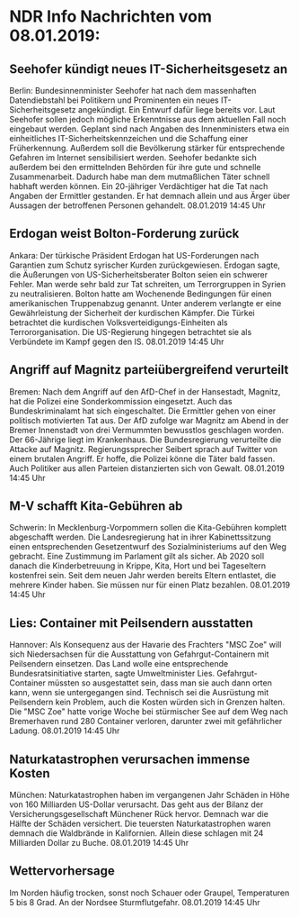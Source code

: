 # NDR Info Nachrichten vom 08.01.2019:


## Seehofer kündigt neues IT-Sicherheitsgesetz an
Berlin:	Bundesinnenminister Seehofer hat nach dem massenhaften Datendiebstahl bei Politikern und Prominenten ein neues IT-Sicherheitsgesetz angekündigt. Ein Entwurf dafür liege bereits vor. Laut Seehofer sollen jedoch mögliche Erkenntnisse aus dem aktuellen Fall noch eingebaut werden. Geplant sind nach Angaben des Innenministers etwa ein einheitliches IT-Sicherheitskennzeichen und die Schaffung einer Früherkennung. Außerdem soll die Bevölkerung stärker für entsprechende Gefahren im Internet sensibilisiert werden. Seehofer bedankte sich außerdem bei den ermittelnden Behörden für ihre gute und schnelle Zusammenarbeit. Dadurch habe man dem mutmaßlichen Täter schnell habhaft werden können. Ein 20-jähriger Verdächtiger hat die Tat nach Angaben der Ermittler gestanden. Er hat demnach allein und aus Ärger über Aussagen der betroffenen Personen gehandelt. 08.01.2019 14:45 Uhr 

## Erdogan weist Bolton-Forderung zurück
Ankara: Der türkische Präsident Erdogan hat US-Forderungen nach Garantien zum Schutz syrischer Kurden zurückgewiesen. Erdogan sagte, die Äußerungen von US-Sicherheitsberater Bolton seien ein schwerer Fehler. Man werde sehr bald zur Tat schreiten, um Terrorgruppen in Syrien zu neutralisieren. Bolton hatte am Wochenende Bedingungen für einen amerikanischen Truppenabzug genannt. Unter anderem verlangte er eine Gewährleistung der Sicherheit der kurdischen Kämpfer. Die Türkei betrachtet die kurdischen Volksverteidigungs-Einheiten als Terrororganisation. Die US-Regierung hingegen betrachtet sie als Verbündete im Kampf gegen den IS. 08.01.2019 14:45 Uhr 

## Angriff auf Magnitz parteiübergreifend verurteilt
Bremen: Nach dem Angriff auf den AfD-Chef in der Hansestadt, Magnitz, hat die Polizei eine Sonderkommission eingesetzt. Auch das Bundeskriminalamt hat sich eingeschaltet. Die Ermittler gehen von einer politisch motivierten Tat aus. Der AfD zufolge war Magnitz am Abend in der Bremer Innenstadt von drei Vermummten bewusstlos geschlagen worden. Der 66-Jährige liegt im Krankenhaus. Die Bundesregierung verurteilte die Attacke auf Magnitz. Regierungssprecher Seibert sprach auf Twitter von einem brutalen Angriff. Er hoffe, die Polizei könne die Täter bald fassen. Auch Politiker aus allen Parteien distanzierten sich von Gewalt. 08.01.2019 14:45 Uhr 

## M-V schafft Kita-Gebühren ab
Schwerin: In Mecklenburg-Vorpommern sollen die Kita-Gebühren komplett abgeschafft werden. Die Landesregierung hat in ihrer Kabinettssitzung einen entsprechenden Gesetzentwurf des Sozialministeriums auf den Weg gebracht. Eine Zustimmung im Parlament gilt als sicher. Ab 2020 soll danach die Kinderbetreuung in Krippe, Kita, Hort und bei Tageseltern kostenfrei sein. Seit dem neuen Jahr werden bereits Eltern entlastet, die mehrere Kinder haben. Sie müssen nur für einen Platz bezahlen. 08.01.2019 14:45 Uhr 

## Lies: Container mit Peilsendern ausstatten
Hannover:    Als Konsequenz aus der Havarie des Frachters "MSC Zoe" will sich Niedersachsen für die Ausstattung von Gefahrgut-Containern mit Peilsendern einsetzen. Das Land wolle eine entsprechende Bundesratsinitiative starten, sagte Umweltminister Lies. Gefahrgut-Container müssten so ausgestattet sein, dass man sie auch dann orten kann, wenn sie untergegangen sind. Technisch sei die Ausrüstung mit Peilsendern kein Problem, auch die Kosten würden sich in Grenzen halten. Die "MSC Zoe" hatte vorige Woche bei stürmischer See auf dem Weg nach Bremerhaven rund 280 Container verloren, darunter zwei mit gefährlicher Ladung. 08.01.2019 14:45 Uhr 

## Naturkatastrophen verursachen immense Kosten
München:           Naturkatastrophen haben im vergangenen Jahr Schäden in Höhe von 160 Milliarden US-Dollar verursacht. Das geht aus der Bilanz der Versicherungsgesellschaft Münchener Rück hervor. Demnach war die Hälfte der Schäden versichert. Die teuersten Naturkatastrophen waren demnach die Waldbrände in Kalifornien. Allein diese schlagen mit 24 Milliarden Dollar zu Buche. 08.01.2019 14:45 Uhr 

## Wettervorhersage
Im Norden häufig trocken, sonst noch Schauer oder Graupel, Temperaturen 5 bis 8 Grad. An der Nordsee Sturmflutgefahr. 08.01.2019 14:45 Uhr 

